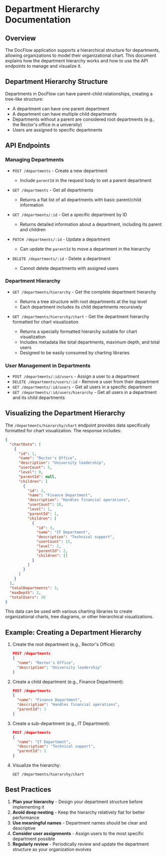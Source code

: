 # Department Hierarchy Documentation

## Overview

The DocFlow application supports a hierarchical structure for departments, allowing organizations to model their organizational chart. This document explains how the department hierarchy works and how to use the API endpoints to manage and visualize it.

## Department Hierarchy Structure

Departments in DocFlow can have parent-child relationships, creating a tree-like structure:

- A department can have one parent department
- A department can have multiple child departments
- Departments without a parent are considered root departments (e.g., the Rector's office in a university)
- Users are assigned to specific departments

## API Endpoints

### Managing Departments

- `POST /departments` - Create a new department
  - Include `parentId` in the request body to set a parent department
  
- `GET /departments` - Get all departments
  - Returns a flat list of all departments with basic parent/child information
  
- `GET /departments/:id` - Get a specific department by ID
  - Returns detailed information about a department, including its parent and children
  
- `PATCH /departments/:id` - Update a department
  - Can update the `parentId` to move a department in the hierarchy
  
- `DELETE /departments/:id` - Delete a department
  - Cannot delete departments with assigned users

### Department Hierarchy

- `GET /departments/hierarchy` - Get the complete department hierarchy
  - Returns a tree structure with root departments at the top level
  - Each department includes its child departments recursively
  
- `GET /departments/hierarchy/chart` - Get the department hierarchy formatted for chart visualization
  - Returns a specially formatted hierarchy suitable for chart visualization
  - Includes metadata like total departments, maximum depth, and total users
  - Designed to be easily consumed by charting libraries

### User Management in Departments

- `POST /departments/:id/users` - Assign a user to a department
- `DELETE /departments/users/:id` - Remove a user from their department
- `GET /departments/:id/users` - Get all users in a specific department
- `GET /departments/:id/users/hierarchy` - Get all users in a department and its child departments

## Visualizing the Department Hierarchy

The `/departments/hierarchy/chart` endpoint provides data specifically formatted for chart visualization. The response includes:

```json
{
  "chartData": [
    {
      "id": 1,
      "name": "Rector's Office",
      "description": "University leadership",
      "userCount": 5,
      "level": 0,
      "parentId": null,
      "children": [
        {
          "id": 2,
          "name": "Finance Department",
          "description": "Handles financial operations",
          "userCount": 10,
          "level": 1,
          "parentId": 1,
          "children": [
            {
              "id": 3,
              "name": "IT Department",
              "description": "Technical support",
              "userCount": 15,
              "level": 2,
              "parentId": 2,
              "children": []
            }
          ]
        }
      ]
    }
  ],
  "totalDepartments": 3,
  "maxDepth": 2,
  "totalUsers": 30
}
```

This data can be used with various charting libraries to create organizational charts, tree diagrams, or other hierarchical visualizations.

## Example: Creating a Department Hierarchy

1. Create the root department (e.g., Rector's Office):
   ```json
   POST /departments
   {
     "name": "Rector's Office",
     "description": "University leadership"
   }
   ```

2. Create a child department (e.g., Finance Department):
   ```json
   POST /departments
   {
     "name": "Finance Department",
     "description": "Handles financial operations",
     "parentId": 1
   }
   ```

3. Create a sub-department (e.g., IT Department):
   ```json
   POST /departments
   {
     "name": "IT Department",
     "description": "Technical support",
     "parentId": 2
   }
   ```

4. Visualize the hierarchy:
   ```
   GET /departments/hierarchy/chart
   ```

## Best Practices

1. **Plan your hierarchy** - Design your department structure before implementing it
2. **Avoid deep nesting** - Keep the hierarchy relatively flat for better performance
3. **Use meaningful names** - Department names should be clear and descriptive
4. **Consider user assignments** - Assign users to the most specific department possible
5. **Regularly review** - Periodically review and update the department structure as your organization evolves